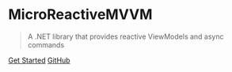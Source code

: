 # MicroReactiveMVVM

> A .NET library that provides reactive ViewModels and async commands

[Get Started](#installing)
[GitHub](https://github.com/distantcam/microreactivemvvm)